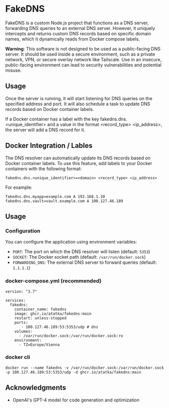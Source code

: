 # FakeDNS

FakeDNS is a custom Node.js project that functions as a DNS server, forwarding DNS queries to an external DNS server. However, it uniquely intercepts and returns custom DNS records based on specific domain names, which it dynamically reads from Docker compose labels.

**Warning**: This software is not designed to be used as a public-facing DNS server. It should be used inside a secure environment, such as a private network, VPN, or secure overlay network like Tailscale. Use in an insecure, public-facing environment can lead to security vulnerabilities and potential misuse.

## Usage

Once the server is running, it will start listening for DNS queries on the specified address and port. It will also schedule a task to update DNS records based on Docker container labels.

If a Docker container has a label with the key fakedns.dns.<unique_identifier> and a value in the format <domain> <record_type> <ip_address>, the server will add a DNS record for it.

## Docker Integration / Lables

The DNS resolver can automatically update its DNS records based on Docker container labels. To use this feature, add labels to your Docker containers with the following format:

```
fakedns.dns.<unique_identifier>=<domain> <record_type> <ip_address>
```

For example:

```
fakedns.dns.myapp=example.com A 192.168.1.10
fakedns.dns.vault=vault.example.com A 100.127.46.189
```

## Usage

### Configuration

You can configure the application using environment variables:

- `PORT`: The port on which the DNS resolver will listen (default: `5353`)
- `SOCKET`: The Docker socket path (default: `/var/run/docker.sock`)
- `FORWARDING_DNS`: The external DNS server to forward queries (default: `1.1.1.1`)

### docker-compose.yml (recommended)

```
version: "3.7"

services:
  fakedns:
    container_name: fakedns
    image: ghcr.io/atatka/fakedns:main
    restart: unless-stopped
    ports:
       - 100.127.46.189:53:5353/udp # dns
    volumes:
      - /var/run/docker.sock:/var/run/docker.sock:ro
    environment:
      - TZ=Europe/Vienna
```

### docker cli

```
docker run --name fakedns -v /var/run/docker.sock:/var/run/docker.sock -p 100.127.46.189:53:5353/udp -d ghcr.io/atatka/fakedns:main
```

## Acknowledgments

- OpenAI's GPT-4 model for code generation and optimization
